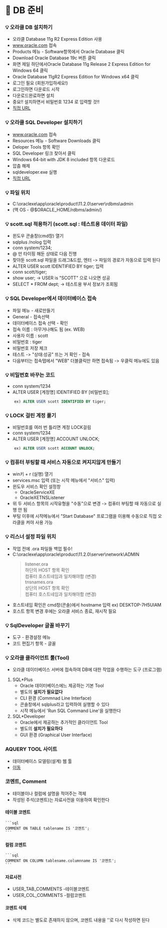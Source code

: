 # :pushpin: DB 준비

### :bulb: 오라클 DB 설치하기
- 오라클 Database 11g R2 Express Edition 사용
- www.oracle.com 접속
- Products 메뉴 - Software항목에서 Oracle Database 클릭
- Download Oracle Database 19c 버튼 클릭
- 화면 제일 하단에서Oracle Database 11g Release 2 Express Edition for Windows 64 클릭
- Oracle Database 11gR2 Express Edition for Windows x64 클릭
- 로그인 필요 (회원가입하세요!)
- 로그인하면 다운로드 시작
- 다운로드완료하면 설치
- 중요!! 설치하면서 비밀번호 1234 로 입력할 것!!
- [직접 URL](https://www.oracle.com/database/technologies/xe-prior-releases.html)

### :bulb: 오라클 SQL Developer 설치하기
- www.oracle.com 접속
- Resources 메뉴 - Software Downloads 클릭
- Deloper Tools 항목 확인
- SQL Developer 링크 찾아서 클릭
- Windows 64-bit with JDK 8 included 항목 다운로드
- 압춥 해제
- sqldeveloper.exe 실행
- [직접 URL](https://www.oracle.com/tools/downloads/sqldev-downloads.html)

### :bulb: 파일 위치
- C:\oraclexe\app\oracle\product\11.2.0\server\rdbms\admin
- (맥 OS - @$ORACLE_HOME/rdbms/admin/)

### :bulb: scott.sql 적용하기 (scott.sql : 테스트용 데이터 파일)
- 윈도우 콘솔창(cmd창) 열기
- sqlplus /nolog 입력
- conn system/1234;
- @ 만 타이핑 해둔 상태로 다음 진행
- 찾아둔 scott.sql 파일을 드래그&드랍, 엔터 -> 파일의 경로가 자동으로 입력 된다
- ALTER USER scott IDENTIFIED BY tiger; 입력
- conn scott/tiger;
- show user; -> USER is "SCOTT" 으로 나오면 성공
- SELECT * FROM dept; -> 테스트용 부서 정보가 조회됨

### :bulb: SQL Developer에서 데이터베이스 접속
- 파일 메뉴 - 새로만들기
- General - 접속선택
- 데이터베이스 접속 선택 - 확인
- 접속 이름 : 아무거나해도 됨 (ex. WEB)
- 사용자 이름 : scott
- 비밀번호 : tiger
- 비밀번호 저장 체크
- 테스트 -> "상태:성공" 뜨는 거 확인 - 접속
- 다음부터는 접속탭에서 "WEB" 더블클릭만 하면 접속됨 -> 우클릭 메뉴에도 있음

### :bulb: 비밀번호 바꾸는 코드
- conn system/1234
- ALTER USER [계정명] IDENTIFIED BY [비밀번호];
```sql
    ex)	ALTER USER scott IDENTIFIED BY tiger;
```

### :bulb: LOCK 걸린 계정 풀기
- 비밀번호를 여러 번 틀리면 계정 LOCK걸림
- conn system/1234
- ALTER USER [계정명] ACCOUNT UNLOCK;
```sql
	ex) ALTER USER scott ACCOUNT UNLOCK;
```

### :bulb: 컴퓨터 부팅할 때 서비스 자동으로 켜지지않게 만들기
- win키 + r (실행) 열기
- services.msc 입력 (또는 시작 메뉴에서 "서비스" 입력)
- 윈도우 서비스 확인 설정창
    - OracleServiceXE
    - OracleXETNSListener
- 위 두 서비스 항목의 시작유형을 "수동"으로 변경 -> 컴퓨터 부팅할 때 자동으로 실행 안 됨
- 부팅 이후에 시작메뉴에서 "Start Database" 프로그램을 이용해 수동으로 직접 오라클을 켜야 사용 가능

### :bulb: 리스너 설정 파일 위치
- 작업 전에 .ora 파일들 백업 필수!
- C:\oraclexe\app\oracle\product\11.2.0\server\network\ADMIN
  > listener.ora   
	하단의 HOST 항목 확인   
	컴퓨터 호스트네임과 일치해야함 (변경)    
  > tnsnames.ora   
	상단의 HOST 항목 확인   
	컴퓨터 호스트네임과 일치해야함 (변경)   
- 호스트네임 확인은 cmd창(콘솔)에서 hostname 입력 ex) DESKTOP-7H5UIAM
- 호스트 항목 변경 후에는 오라클 서비스 종료, 재시작 필요

### :bulb: SqlDeveloper 글꼴 바꾸기
- 도구 - 환경설정 메뉴
- 코드 편집기 항목 - 글꼴

### :bulb: 오라클 클라이언트 툴(Tool)
- 오라클 데이터베이스 서버에 접속하여 DB에 대한 작업을 수행하는 도구 (프로그램)
1. SQL*Plus
	- Oracle 데이터베이스에느 제공하는 기본 Tool
	- 별도의 **설치가 필요없다**
	- CLI 환경 (Commnad Line Interface)
	- 콘솔창에서 sqlplus라고 입력하여 실행할 수 있다
	- 시작 메뉴에서 'Run SQL Command Line'을 실행한다
2. SQL*Developer
	- Oracle에서 제공하는 추가적인 클라이언트 Tool
	- 별도의 **설치가 필요하다**
	- GUI 환경 (Graphical User Interface)

### AQUERY TOOL 사이트
- 데이터베이스 모델링(설계) 웹 툴
- [이동](https://aquerytool.com/)

### 코멘트, Comment
- 테이블이나 컬럼에 설명을 적어주는 객체
- 작성된 주석(코멘트)는 자료사전을 이용하여 확인한다
#### 테이블 코멘트
	```sql
	COMMENT ON TABLE tablename IS '코멘트';
	```
#### 컬럼 코멘트
	```sql
	COMMENT ON COLUMN tablename.columnname IS '코멘트';
	```
#### 자료사전
- USER_TAB_COMMENTS -테이블코멘트
- USER_COL_COMMENTS -컬럼코멘트
#### 코멘트 삭제
- 삭제 코드는 별도로 존재하지 않으며, 코멘트 내용을 ''로 다시 작성하면 된다
